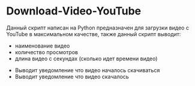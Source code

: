 # Download-Video-YouTube
Данный скрипт написан на Python предназначен для загрузки видео с YouTube в максимальном качестве, также данный скрипт выводит:
- наименование видео
- количество просмотров
- длина видео с секундах (сколько идет времени видео)
+ Выводит уведомление что видео началось скачиваться
+ Выводит уведомление что видео скачалось
